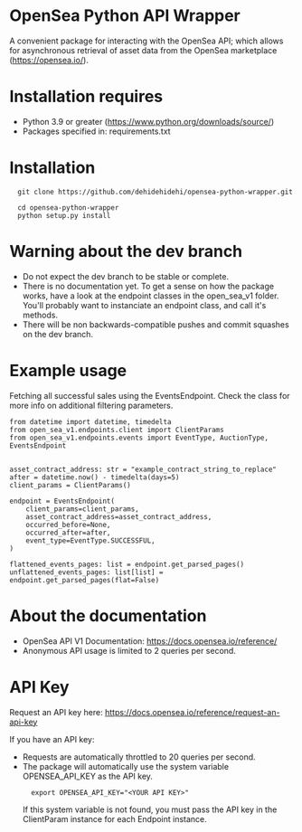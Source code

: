 # OpenSea Python API Wrapper

A convenient package for interacting with the OpenSea API; which allows for asynchronous retrieval of asset data from the OpenSea marketplace (https://opensea.io/).

# Installation requires

- Python 3.9 or greater (https://www.python.org/downloads/source/)
- Packages specified in: requirements.txt

# Installation

```console
  git clone https://github.com/dehidehidehi/opensea-python-wrapper.git
 ```
```console
  cd opensea-python-wrapper
  python setup.py install
 ```

# Warning about the dev branch

- Do not expect the dev branch to be stable or complete.
- There is no documentation yet. To get a sense on how the package works, have a look at the endpoint classes in the open_sea_v1 folder. You'll probably want to instanciate an endpoint class, and call it's methods.
- There will be non backwards-compatible pushes and commit squashes on the dev branch.

# Example usage
Fetching all successful sales using the EventsEndpoint. 
Check the class for more info on additional filtering parameters.

```console
from datetime import datetime, timedelta
from open_sea_v1.endpoints.client import ClientParams
from open_sea_v1.endpoints.events import EventType, AuctionType, EventsEndpoint


asset_contract_address: str = "example_contract_string_to_replace"
after = datetime.now() - timedelta(days=5)
client_params = ClientParams()

endpoint = EventsEndpoint(
    client_params=client_params,
    asset_contract_address=asset_contract_address,
    occurred_before=None,
    occurred_after=after,
    event_type=EventType.SUCCESSFUL,
)

flattened_events_pages: list = endpoint.get_parsed_pages()
unflattened_events_pages: list[list] = endpoint.get_parsed_pages(flat=False)
```

# About the documentation

- OpenSea API V1 Documentation: https://docs.opensea.io/reference/
- Anonymous API usage is limited to 2 queries per second.

# API Key
Request an API key here: https://docs.opensea.io/reference/request-an-api-key

If you have an API key:
- Requests are automatically throttled to 20 queries per second.
- The package will automatically use the system variable OPENSEA_API_KEY as the API key.
  ```console
    export OPENSEA_API_KEY="<YOUR API KEY>"
  ```
  If this system variable is not found, you must pass the API key in the ClientParam instance for each Endpoint instance.
